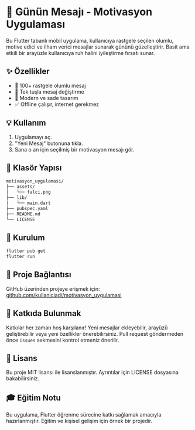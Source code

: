 # 🌟 Günün Mesajı - Motivasyon Uygulaması

Bu Flutter tabanlı mobil uygulama, kullanıcıya rastgele seçilen olumlu, motive edici ve ilham verici mesajlar sunarak gününü güzelleştirir. 
Basit ama etkili bir arayüzle kullanıcıya ruh halini iyileştirme fırsatı sunar.

## ✨ Özellikler

- 🔹 100+ rastgele olumlu mesaj
- 🚀 Tek tuşla mesaj değiştirme
- 🌈 Modern ve sade tasarım
- ✅ Offline çalışır, internet gerekmez

## 💡 Kullanım

1. Uygulamayı aç.
2. "Yeni Mesaj" butonuna tıkla.
3. Sana o an için seçilmiş bir motivasyon mesajı gör.

## 📁 Klasör Yapısı

```bash
motivasyon_uygulamasi/
├── assets/
│   └── falci.png
├── lib/
│   └── main.dart
├── pubspec.yaml
├── README.md
└── LICENSE
```

## 🧪 Kurulum

```bash
flutter pub get
flutter run
```

## 🔗 Proje Bağlantısı

GitHub üzerinden projeye erişmek için:
[github.com/kullaniciadi/motivasyon_uygulamasi](https://github.com/kullaniciadi/motivasyon_uygulamasi)

## 🤝 Katkıda Bulunmak

Katkılar her zaman hoş karşılanır! Yeni mesajlar ekleyebilir, arayüzü geliştirebilir veya yeni özellikler önerebilirsiniz. Pull request göndermeden önce `Issues` sekmesini kontrol etmeniz önerilir.

## 📄 Lisans

Bu proje MIT lisansı ile lisanslanmıştır. Ayrıntılar için LICENSE dosyasına bakabilirsiniz.

## 🎓 Eğitim Notu

Bu uygulama, Flutter öğrenme sürecine katkı sağlamak amacıyla hazırlanmıştır. Eğitim ve kişisel gelişim için örnek bir projedir.

